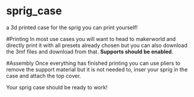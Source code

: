 # sprig_case
a 3d printed case for the sprig you can print yourself!


#Printing
In most use cases you will want to head to makerworld and directly print it with all presets already chosen but you can also download the 3mf files and download from that.
**Supports should be enabled**.

#Assembly
Once everything has finished printing you can use pliers to remove the support material but it is not needed to, inser your sprig in the case and attach the top cover.

Your sprig case should be ready to work!

